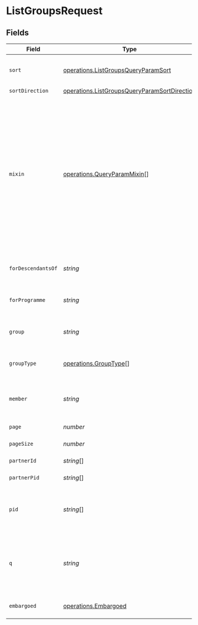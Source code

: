 # ListGroupsRequest


## Fields

| Field                                                                                                                                                                                                                                                                          | Type                                                                                                                                                                                                                                                                           | Required                                                                                                                                                                                                                                                                       | Description                                                                                                                                                                                                                                                                    |
| ------------------------------------------------------------------------------------------------------------------------------------------------------------------------------------------------------------------------------------------------------------------------------ | ------------------------------------------------------------------------------------------------------------------------------------------------------------------------------------------------------------------------------------------------------------------------------ | ------------------------------------------------------------------------------------------------------------------------------------------------------------------------------------------------------------------------------------------------------------------------------ | ------------------------------------------------------------------------------------------------------------------------------------------------------------------------------------------------------------------------------------------------------------------------------ |
| `sort`                                                                                                                                                                                                                                                                         | [operations.ListGroupsQueryParamSort](../../models/operations/listgroupsqueryparamsort.md)                                                                                                                                                                                     | :heavy_minus_sign:                                                                                                                                                                                                                                                             | Sorts:<br/>* pid: sort alphabetically by PID<br/>                                                                                                                                                                                                                              |
| `sortDirection`                                                                                                                                                                                                                                                                | [operations.ListGroupsQueryParamSortDirection](../../models/operations/listgroupsqueryparamsortdirection.md)                                                                                                                                                                   | :heavy_minus_sign:                                                                                                                                                                                                                                                             | Sort direction                                                                                                                                                                                                                                                                 |
| `mixin`                                                                                                                                                                                                                                                                        | [operations.QueryParamMixin](../../models/operations/queryparammixin.md)[]                                                                                                                                                                                                     | :heavy_minus_sign:                                                                                                                                                                                                                                                             | Mixins:<br/>* alternate_images: mixin to return the alternate images for a group<br/>* group_for: mixin to return links to programme entities that group belongs to<br/>* images: mixin to add image information for a group<br/>* related_links: mixin to return related links for the group<br/> |
| `forDescendantsOf`                                                                                                                                                                                                                                                             | *string*                                                                                                                                                                                                                                                                       | :heavy_minus_sign:                                                                                                                                                                                                                                                             | filter for groups related to given programme or its descendants                                                                                                                                                                                                                |
| `forProgramme`                                                                                                                                                                                                                                                                 | *string*                                                                                                                                                                                                                                                                       | :heavy_minus_sign:                                                                                                                                                                                                                                                             | filter for subset of groups directly related to a given programme                                                                                                                                                                                                              |
| `group`                                                                                                                                                                                                                                                                        | *string*                                                                                                                                                                                                                                                                       | :heavy_minus_sign:                                                                                                                                                                                                                                                             | filter for subset of groups which belong to the given group pid                                                                                                                                                                                                                |
| `groupType`                                                                                                                                                                                                                                                                    | [operations.GroupType](../../models/operations/grouptype.md)[]                                                                                                                                                                                                                 | :heavy_minus_sign:                                                                                                                                                                                                                                                             | filter for subset of groups that have the given group type                                                                                                                                                                                                                     |
| `member`                                                                                                                                                                                                                                                                       | *string*                                                                                                                                                                                                                                                                       | :heavy_minus_sign:                                                                                                                                                                                                                                                             | filter for subset of groups which contain an entity with the given pid as a member                                                                                                                                                                                             |
| `page`                                                                                                                                                                                                                                                                         | *number*                                                                                                                                                                                                                                                                       | :heavy_minus_sign:                                                                                                                                                                                                                                                             | which page of results to return                                                                                                                                                                                                                                                |
| `pageSize`                                                                                                                                                                                                                                                                     | *number*                                                                                                                                                                                                                                                                       | :heavy_minus_sign:                                                                                                                                                                                                                                                             | number of results in each page                                                                                                                                                                                                                                                 |
| `partnerId`                                                                                                                                                                                                                                                                    | *string*[]                                                                                                                                                                                                                                                                     | :heavy_minus_sign:                                                                                                                                                                                                                                                             | filter for groups by partner ID                                                                                                                                                                                                                                                |
| `partnerPid`                                                                                                                                                                                                                                                                   | *string*[]                                                                                                                                                                                                                                                                     | :heavy_minus_sign:                                                                                                                                                                                                                                                             | filter for groups by partner PID                                                                                                                                                                                                                                               |
| `pid`                                                                                                                                                                                                                                                                          | *string*[]                                                                                                                                                                                                                                                                     | :heavy_minus_sign:                                                                                                                                                                                                                                                             | filter for subset of seasons, collections, galleries or franchises having given PID                                                                                                                                                                                            |
| `q`                                                                                                                                                                                                                                                                            | *string*                                                                                                                                                                                                                                                                       | :heavy_minus_sign:                                                                                                                                                                                                                                                             | filter for subset of groups matching supplied keyword/phrase (boolean operators permitted)                                                                                                                                                                                     |
| `embargoed`                                                                                                                                                                                                                                                                    | [operations.Embargoed](../../models/operations/embargoed.md)                                                                                                                                                                                                                   | :heavy_minus_sign:                                                                                                                                                                                                                                                             | Control return of embargoed items (undocumented)                                                                                                                                                                                                                               |